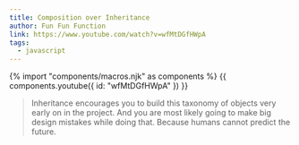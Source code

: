 ```yaml
---
title: Composition over Inheritance
author: Fun Fun Function
link: https://www.youtube.com/watch?v=wfMtDGfHWpA
tags:
  - javascript
---
```

{% import "components/macros.njk" as components %}
{{ components.youtube({ id: "wfMtDGfHWpA" }) }}

> Inheritance encourages you to build this taxonomy of objects very early on in the project. And you are most likely going to make big design mistakes while doing that. Because humans cannot predict the future.
